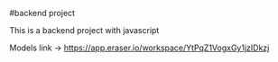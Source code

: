 #backend project

This is a backend project with javascript

Models link -> https://app.eraser.io/workspace/YtPqZ1VogxGy1jzIDkzj